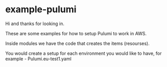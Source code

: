 # example-pulumi

Hi and thanks for looking in.

These are some examples for how to setup Pulumi to work in AWS.

Inside modules we have the code that creates the items (resourses).

You would create a setup for each environment you would like to have, for example - Pulumi.eu-test1.yaml






